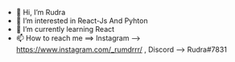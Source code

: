 - 👋 Hi, I’m Rudra 
- 👀 I’m interested in React-Js And Pyhton
- 🌱 I’m currently learning React
- 📫 How to reach me ==> Instagram --> https://www.instagram.com/_rumdrrr/ , Discord --> Rudra#7831

<!---
BlackJack-14/BlackJack-14 is a ✨ special ✨ repository because its `README.md` (this file) appears on your GitHub profile.
You can click the Preview link to take a look at your changes.
--->
